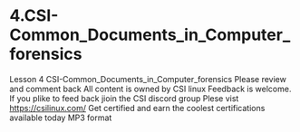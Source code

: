 # 4.CSI-Common_Documents_in_Computer_forensics
Lesson 4 CSI-Common_Documents_in_Computer_forensics
Please review and comment back 
All content is owned by CSI linux
Feedback is welcome. If you plike to feed back jioin the CSI discord group 
Plese vist https://csilinux.com/
Get certified and earn the coolest certifications available today
MP3 format 
